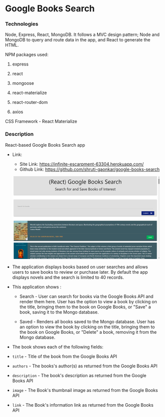 # Google Books Search

### Technologies
Node, Express, React, MongoDB. It follows a MVC design pattern; Node and MongoDB to query and route data in the app, and React to generate the HTML.

NPM packages used:
   1. express

   2. react

   3. mongoose

   4. react-materialize

   5. react-router-dom

   6. axios

CSS Framework - React Materialize   

### Description
React-based Google Books Search app

* Link: 
     * Site Link: https://infinite-escarpment-63304.herokuapp.com/
     * Github Link: https://github.com/shruti-gaonkar/google-books-search

     ![Google Book Search!](client/public/screen.png) 

* The application displays books based on user searches and allows users to save books to review or purchase later. By default the app displays novels and the search is limited to 40 records.

* This application shows :

  * Search - User can search for books via the Google Books API and render them here. User has the option to view a book by clicking on the title, bringing them to the book on Google Books, or "Save" a book, saving it to the Mongo database.

  * Saved - Renders all books saved to the Mongo database. User has an option to view the book by clicking on the title, bringing them to the book on Google Books, or "Delete" a book, removing it from the Mongo database. 

* The book shows each of the following fields:

* `title` - Title of the book from the Google Books API

* `authors` - The books's author(s) as returned from the Google Books API

* `description` - The book's description as returned from the Google Books API

* `image` - The Book's thumbnail image as returned from the Google Books API

* `link` - The Book's information link as returned from the Google Books API
